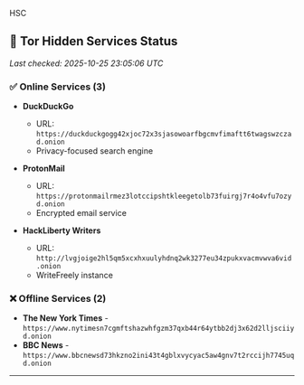 HSC

## 🧅 Tor Hidden Services Status

*Last checked: 2025-10-25 23:05:06 UTC*

### ✅ Online Services (3)

- **DuckDuckGo**
  - URL: `https://duckduckgogg42xjoc72x3sjasowoarfbgcmvfimaftt6twagswzczad.onion`
  - Privacy-focused search engine

- **ProtonMail**
  - URL: `https://protonmailrmez3lotccipshtkleegetolb73fuirgj7r4o4vfu7ozyd.onion`
  - Encrypted email service

- **HackLiberty Writers**
  - URL: `http://lvgjoige2hl5qm5xcxhxuulyhdnq2wk3277eu34zpukxvacmvwva6vid.onion`
  - WriteFreely instance

### ❌ Offline Services (2)

- **The New York Times** - `https://www.nytimesn7cgmftshazwhfgzm37qxb44r64ytbb2dj3x62d2lljsciiyd.onion`
- **BBC News** - `https://www.bbcnewsd73hkzno2ini43t4gblxvycyac5aw4gnv7t2rccijh7745uqd.onion`

---

